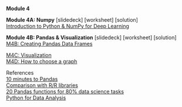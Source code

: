 <b>Module 4</b>  

<b>Module 4A: Numpy</b> [slidedeck] [worksheet] [solution]  
[Introduction to Python & NumPy for Deep Learning](https://colab.research.google.com/github/deepmind/educational/blob/master/colabs/summer_schools/intro_to_python_numpy_for_deep_learning.ipynb)  

<b>Module 4B: Pandas & Visualization</b> [slidedeck] [worksheet] [solution]  
[M4B: Creating Pandas Data Frames](https://colab.research.google.com/drive/1v6olHp0JBgHLnx8GMXUBI7zDY90C-lKn)  

[M4C: Visualization](https://colab.research.google.com/drive/1U0oH-nq82mwVkvWmEZLym1PioT3JsYch#scrollTo=0CPaxl-50Cfn)    
[M4D: How to choose a graph](https://www.dropbox.com/scl/fi/mf1arerhqtush4iqefj0j/W2-1-Data-Visualization.pptx?rlkey=ktmj626cmjexpdp9bmaz06p2h&dl=0)  

References  
[10 minutes to Pandas](https://pandas.pydata.org/docs/user_guide/10min.html)  
[Comparison with R/R libraries](https://pandas.pydata.org/docs/getting_started/comparison/comparison_with_r.html)  
[20 Pandas functions for 80% data science tasks](https://www.kaggle.com/code/youssef19/20-pandas-functions-for-80-data-science-tasks?scriptVersionId=118961959)  
[Python for Data Analysis](https://wesmckinney.com/book/)  
